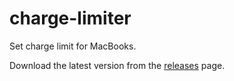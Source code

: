 # charge-limiter
Set charge limit for MacBooks.

Download the latest version from the [releases](https://github.com/godly-devotion/charge-limiter/releases) page.

